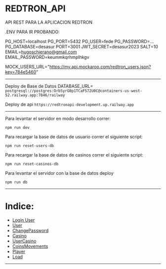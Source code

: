 # REDTRON_API

API REST PARA LA APLICACION REDTRON

.ENV PARA IR PROBANDO:

PG_HOST=localhost
PG_PORT=5432
PG_USER=fede
PG_PASSWORD=...
PG_DATABASE=desasur
PORT=3001
JWT_SECRET=desasur2023
SALT=10
EMAIL=hugoschierano@gmail.com
EMAIL_PASSWORD=keummkqrhmplhkgv

MOCK_USERS_URL="https://my.api.mockaroo.com/redtron_users.json?key=784e5460"

---

Deploy de Base de Datos
DATABASE_URL= `postgresql://postgres:OrbSyrG0p1TCaF572U0C@containers-us-west-52.railway.app:7846/railway`

Deploy de api
`https://redtronapi-development.up.railway.app`

---

Para levantar el servidor en modo desarrollo correr:

```
npm run dev
```

Para recargar la base de datos de usuario correr el siguiente script:

```
npm run reset-users-db

```

Para recargar la base de datos de casinos correr el siguiente script:

```
npm run reset-casinos-db
```

Para levantar el servidor con la base de datos deploy

```
npm run db
```

---

# Indice:

- [Login User](./Docs/LoginUser.md)
- [User](./Docs/User.md)
- [ChangePassword](./Docs/ChangePassword.md)
- [Casino](./Docs/Casino.md)
- [UserCasino](./Docs/UserCasino.md)
- [CoinsMovements](./Docs/CoinsMovements.md)
- [Player](./Docs/Player.md)
- [Load](./Docs/Load.md)

---
